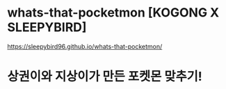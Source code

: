 # whats-that-pocketmon [KOGONG X SLEEPYBIRD]
https://sleepybird96.github.io/whats-that-pocketmon/

# 상권이와 지상이가 만든 포켓몬 맞추기!
